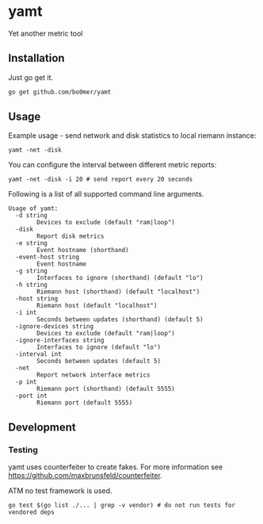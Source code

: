 # yamt
Yet another metric tool

## Installation
Just go get it.
```bash
go get github.com/bo0mer/yamt
```
## Usage
Example usage - send network and disk statistics to local riemann instance:
```
yamt -net -disk
```
You can configure the interval between different metric reports:
```
yamt -net -disk -i 20 # send report every 20 seconds
```

Following is a list of all supported command line arguments.
```
Usage of yamt:
  -d string
    	Devices to exclude (default "ram|loop")
  -disk
    	Report disk metrics
  -e string
    	Event hostname (shorthand)
  -event-host string
    	Event hostname
  -g string
    	Interfaces to ignore (shorthand) (default "lo")
  -h string
    	Riemann host (shorthand) (default "localhost")
  -host string
    	Riemann host (default "localhost")
  -i int
    	Seconds between updates (shorthand) (default 5)
  -ignore-devices string
    	Devices to exclude (default "ram|loop")
  -ignore-interfaces string
    	Interfaces to ignore (default "lo")
  -interval int
    	Seconds between updates (default 5)
  -net
    	Report network interface metrics
  -p int
    	Riemann port (shorthand) (default 5555)
  -port int
    	Riemann port (default 5555)
```

## Development

### Testing
yamt uses counterfeiter to create fakes. For more information see 
https://github.com/maxbrunsfeld/counterfeiter.

ATM no test framework is used.
```
go test $(go list ./... | grep -v vendor) # do not run tests for vendored deps
```

